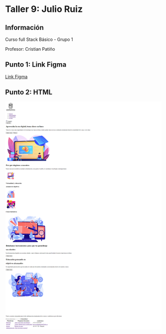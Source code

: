 <h1> Taller 9: Julio Ruiz </h1>

<h2>Información</h2>
<p> Curso full Stack Básico - Grupo 1 </p>
<p> Profesor: Cristian Patiño </p>

<h2>Punto 1: Link Figma</h2>
<a href="https://www.figma.com/file/063pXV8b889AXZJd9JjbTt/JULIO-RUIZ-ejercicio-figma?type=design&node-id=4%3A249&t=D9RMxGEwgqapGEJ9-1">Link Figma</a>

<h2> Punto 2: HTML</h2>
<img src="./publics/images/punto2.png"
alt="punto2">


